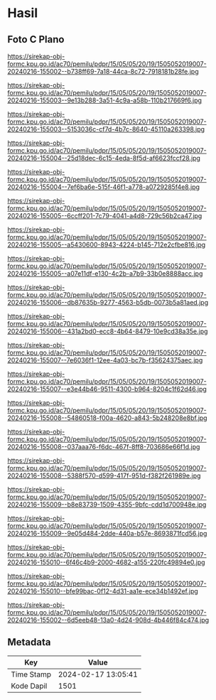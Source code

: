 # Hasil

## Foto C Plano

https://sirekap-obj-formc.kpu.go.id/ac70/pemilu/pdpr/15/05/05/20/19/1505052019007-20240216-155002--b738ff69-7a18-44ca-8c72-7918181b28fe.jpg

https://sirekap-obj-formc.kpu.go.id/ac70/pemilu/pdpr/15/05/05/20/19/1505052019007-20240216-155003--9e13b288-3a51-4c9a-a58b-110b217669f6.jpg

https://sirekap-obj-formc.kpu.go.id/ac70/pemilu/pdpr/15/05/05/20/19/1505052019007-20240216-155003--5153036c-cf7d-4b7c-8640-45110a263398.jpg

https://sirekap-obj-formc.kpu.go.id/ac70/pemilu/pdpr/15/05/05/20/19/1505052019007-20240216-155004--25d18dec-6c15-4eda-8f5d-af6623fccf28.jpg

https://sirekap-obj-formc.kpu.go.id/ac70/pemilu/pdpr/15/05/05/20/19/1505052019007-20240216-155004--7ef6ba6e-515f-46f1-a778-a0729285f4e8.jpg

https://sirekap-obj-formc.kpu.go.id/ac70/pemilu/pdpr/15/05/05/20/19/1505052019007-20240216-155005--6ccff201-7c79-4041-a4d8-729c56b2ca47.jpg

https://sirekap-obj-formc.kpu.go.id/ac70/pemilu/pdpr/15/05/05/20/19/1505052019007-20240216-155005--a5430600-8943-4224-b145-712e2cfbe816.jpg

https://sirekap-obj-formc.kpu.go.id/ac70/pemilu/pdpr/15/05/05/20/19/1505052019007-20240216-155005--a07e11df-e130-4c2b-a7b9-33b0e8888acc.jpg

https://sirekap-obj-formc.kpu.go.id/ac70/pemilu/pdpr/15/05/05/20/19/1505052019007-20240216-155006--db87635b-9277-4563-b5db-0073b5a81aed.jpg

https://sirekap-obj-formc.kpu.go.id/ac70/pemilu/pdpr/15/05/05/20/19/1505052019007-20240216-155006--431a2bd0-ecc8-4b64-8479-10e9cd38a35e.jpg

https://sirekap-obj-formc.kpu.go.id/ac70/pemilu/pdpr/15/05/05/20/19/1505052019007-20240216-155007--7e6036f1-12ee-4a03-bc7b-f35624375aec.jpg

https://sirekap-obj-formc.kpu.go.id/ac70/pemilu/pdpr/15/05/05/20/19/1505052019007-20240216-155007--e3e44b46-9511-4300-b964-8204c1f62d46.jpg

https://sirekap-obj-formc.kpu.go.id/ac70/pemilu/pdpr/15/05/05/20/19/1505052019007-20240216-155008--54860518-f00a-4620-a843-5b248208e8bf.jpg

https://sirekap-obj-formc.kpu.go.id/ac70/pemilu/pdpr/15/05/05/20/19/1505052019007-20240216-155008--037aaa76-f6dc-467f-8ff8-703686e66f1d.jpg

https://sirekap-obj-formc.kpu.go.id/ac70/pemilu/pdpr/15/05/05/20/19/1505052019007-20240216-155008--5388f570-d599-417f-951d-f382f261989e.jpg

https://sirekap-obj-formc.kpu.go.id/ac70/pemilu/pdpr/15/05/05/20/19/1505052019007-20240216-155009--b8e83739-1509-4355-9bfc-cdd1d700948e.jpg

https://sirekap-obj-formc.kpu.go.id/ac70/pemilu/pdpr/15/05/05/20/19/1505052019007-20240216-155009--9e05d484-2dde-440a-b57e-8693871fcd56.jpg

https://sirekap-obj-formc.kpu.go.id/ac70/pemilu/pdpr/15/05/05/20/19/1505052019007-20240216-155010--6f46c4b9-2000-4682-a155-220fc49894e0.jpg

https://sirekap-obj-formc.kpu.go.id/ac70/pemilu/pdpr/15/05/05/20/19/1505052019007-20240216-155010--bfe99bac-0f12-4d31-aa1e-ece34b1492ef.jpg

https://sirekap-obj-formc.kpu.go.id/ac70/pemilu/pdpr/15/05/05/20/19/1505052019007-20240216-155002--6d5eeb48-13a0-4d24-908d-4b446f84c474.jpg


## Metadata

| Key        | Value               |
| ---------- | ------------------- |
| Time Stamp | 2024-02-17 13:05:41 |
| Kode Dapil | 1501                |



